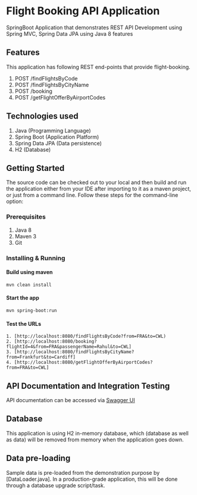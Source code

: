 # Flight Booking API Application

SpringBoot Application that demonstrates REST API Development using Spring MVC, Spring Data JPA using Java 8 features

## Features

This application has following REST end-points that provide flight-booking. 

1. POST /findFlightsByCode
2. POST /findFlightsByCityName
3. POST /booking
4. POST /getFlightOfferByAirportCodes

## Technologies used

1. Java (Programming Language)
2. Spring Boot (Application Platform)
3. Spring Data JPA (Data persistence)
4. H2 (Database)


## Getting Started

The source code can be checked out to your local and then build and run the application either from your IDE after importing to it as a maven project, or just from a command line. Follow these steps for the command-line option:  

### Prerequisites
1. Java 8
2. Maven 3
3. Git


### Installing & Running

####  Build using maven 
	
```
mvn clean install
```
	
#### Start the app
	
```
mvn spring-boot:run
```
		
#### Test the URLs
	
    1. [http://localhost:8080/findFlightsByCode?from=FRA&to=CWL)
    2. [http://localhost:8080/booking?flightId=4&from=FRA&passengerName=Rahul&to=CWL]
    3. [http://localhost:8080/findFlightsByCityName?from=Frankfurt&to=Cardiff]
    4. [http://localhost:8080/getFlightOfferByAirportCodes?from=FRA&to=CWL]
    
## API Documentation and Integration Testing 

API documentation can be accessed via [Swagger UI](http://localhost:8080/swagger-ui.html) 


## Database

This application is using H2 in-memory database, which (database as well as data) will be removed from memory when the application goes down.


## Data pre-loading

Sample data is pre-loaded from the demonstration purpose by [DataLoader.java]. In a production-grade application, this will be done through a database upgrade script/task.
